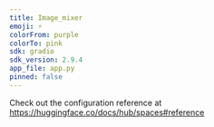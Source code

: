 ```yaml
---
title: Image_mixer
emoji: ⚡
colorFrom: purple
colorTo: pink
sdk: gradio
sdk_version: 2.9.4
app_file: app.py
pinned: false
---
```

Check out the configuration reference at https://huggingface.co/docs/hub/spaces#reference
